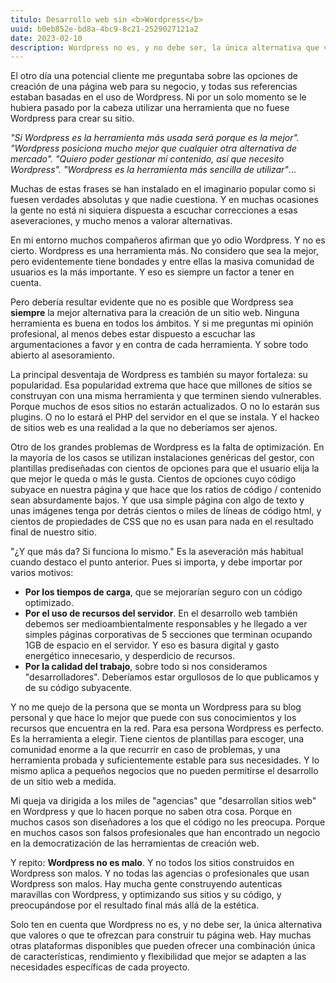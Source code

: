 ```yaml
---
titulo: Desarrollo web sin <b>Wordpress</b>
uuid: b0eb852e-bd8a-4bc9-8c21-2529027121a2
date: 2023-02-10
description: Wordpress no es, y no debe ser, la única alternativa que valores o que te ofrezcan para construir tu página web
---
```


El otro día una potencial cliente me preguntaba sobre las opciones de creación de una página web para su negocio, y todas sus referencias estaban basadas en el uso de Wordpress. Ni por un solo momento se le hubiera pasado por la cabeza utilizar una herramienta que no fuese Wordpress para crear su sitio.

_"Si Wordpress es la herramienta más usada será porque es la mejor". "Wordpress posiciona mucho mejor que cualquier otra alternativa de mercado". "Quiero poder gestionar mi contenido, así que necesito Wordpress". "Wordpress es la herramienta más sencilla de utilizar"_...

Muchas de estas frases se han instalado en el imaginario popular como si fuesen verdades absolutas y que nadie cuestiona. Y en muchas ocasiones la gente no está ni siquiera dispuesta a escuchar correcciones a esas aseveraciones, y mucho menos a valorar alternativas.

En mi entorno muchos compañeros afirman que yo odio Wordpress. Y no es cierto. Wordpress es una herramienta más. No considero que sea la mejor, pero evidentemente tiene bondades y entre ellas la masiva comunidad de usuarios es la más importante. Y eso es siempre un factor a tener en cuenta.

Pero debería resultar evidente que no es posible que Wordpress sea <b>siempre</b> la mejor alternativa para la creación de un sitio web. Ninguna herramienta es buena en todos los ámbitos. Y si me preguntas mi opinión profesional, al menos debes estar dispuesto a escuchar las argumentaciones a favor y en contra de cada herramienta. Y sobre todo abierto al asesoramiento.

La principal desventaja de Wordpress es también su mayor fortaleza: su popularidad. Esa popularidad extrema que hace que millones de sitios se construyan con una misma herramienta y que terminen siendo vulnerables. Porque muchos de esos sitios no estarán actualizados. O no lo estarán sus plugins. O no lo estará el PHP del servidor en el que se instala. Y el hackeo de sitios web es una realidad a la que no deberíamos ser ajenos.

Otro de los grandes problemas de Wordpress es la falta de optimización. En la mayoría de los casos se utilizan instalaciones genéricas del gestor, con plantillas prediseñadas con cientos de opciones para que el usuario elija la que mejor le queda o más le gusta. Cientos de opciones cuyo código subyace en nuestra página y que hace que los ratios de código / contenido sean absurdamente bajos. Y que usa simple página con algo de texto y unas imágenes tenga por detrás cientos o miles de líneas de código html, y cientos de propiedades de CSS que no es usan para nada en el resultado final de nuestro sitio.

"¿Y que más da? Si funciona lo mismo." Es la aseveración más habitual cuando destaco el punto anterior. Pues si importa, y debe importar por varios motivos:

- **Por los tiempos de carga**, que se mejorarían seguro con un código optimizado.
- **Por el uso de recursos del servidor**. En el desarrollo web también debemos ser medioambientalmente responsables y he llegado a ver simples páginas corporativas de 5 secciones que terminan ocupando 1GB de espacio en el servidor. Y eso es basura digital y gasto energético innecesario, y desperdicio de recursos.
- **Por la calidad del trabajo**, sobre todo si nos consideramos "desarrolladores". Deberíamos estar orgullosos de lo que publicamos y de su código subyacente.

Y no me quejo de la persona que se monta un Wordpress para su blog personal y que hace lo mejor que puede con sus conocimientos y los recursos que encuentra en la red. Para esa persona Wordpress es perfecto. Es la herramienta a elegir. Tiene cientos de plantillas para escoger, una comunidad enorme a la que recurrir en caso de problemas, y una herramienta probada y suficientemente estable para sus necesidades. Y lo mismo aplica a pequeños negocios que no pueden permitirse el desarrollo de un sitio web a medida.

Mi queja va dirigida a los miles de "agencias" que "desarrollan sitios web" en Wordpress y que lo hacen porque no saben otra cosa. Porque en muchos casos son diseñadores a los que el código no les preocupa. Porque en muchos casos son falsos profesionales que han encontrado un negocio en la democratización de las herramientas de creación web.

Y repito: <b>Wordpress no es malo</b>. Y no todos los sitios construidos en Wordpress son malos. Y no todas las agencias o profesionales que usan Wordpress son malos. Hay mucha gente construyendo autenticas maravillas con Wordpress, y optimizando sus sitios y su código, y preocupándose por el resultado final más allá de la estética.

Solo ten en cuenta que Wordpress no es, y no debe ser, la única alternativa que valores o que te ofrezcan para construir tu página web. Hay muchas otras plataformas disponibles que pueden ofrecer una combinación única de características, rendimiento y flexibilidad que mejor se adapten a las necesidades específicas de cada proyecto.
